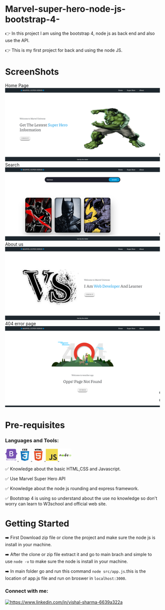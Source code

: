 # Marvel-super-hero-node-js-bootstrap-4-
👉 In this project I am using the bootstrap 4, node js as back end and also use the API.

👉 This is my first project for back and using the node JS.


# ScreenShots
 Home Page
<img src="https://github.com/V4Ual/Marvel-super-hero-node-js-bootstrap-4-/blob/main/screenshot/image1.png">
 Search
<img src="https://github.com/V4Ual/Marvel-super-hero-node-js-bootstrap-4-/blob/main/screenshot/search.png">
 About us
 <img src="https://github.com/V4Ual/Marvel-super-hero-node-js-bootstrap-4-/blob/main/screenshot/about%20us.png">
 404 error page
 <img src="https://github.com/V4Ual/Marvel-super-hero-node-js-bootstrap-4-/blob/main/screenshot/404.png">
 
# Pre-requisites

<h3 align="left">Languages and Tools:</h3>
<p align="left"> <a href="https://getbootstrap.com" target="_blank" rel="noreferrer"> <img src="https://raw.githubusercontent.com/devicons/devicon/master/icons/bootstrap/bootstrap-plain-wordmark.svg" alt="bootstrap" width="40" height="40"/> </a> <a href="https://www.w3schools.com/css/" target="_blank" rel="noreferrer"> <img src="https://raw.githubusercontent.com/devicons/devicon/master/icons/css3/css3-original-wordmark.svg" alt="css3" width="40" height="40"/> </a> <a href="https://www.w3.org/html/" target="_blank" rel="noreferrer"> <img src="https://raw.githubusercontent.com/devicons/devicon/master/icons/html5/html5-original-wordmark.svg" alt="html5" width="40" height="40"/> </a> <a href="https://developer.mozilla.org/en-US/docs/Web/JavaScript" target="_blank" rel="noreferrer"> <img src="https://raw.githubusercontent.com/devicons/devicon/master/icons/javascript/javascript-original.svg" alt="javascript" width="40" height="40"/> </a> <a href="https://nodejs.org" target="_blank" rel="noreferrer"> <img src="https://raw.githubusercontent.com/devicons/devicon/master/icons/nodejs/nodejs-original-wordmark.svg" alt="nodejs" width="40" height="40"/> </a> </p>



✅ Knowledge about the basic HTML,CSS and Javascript.

✅ Use Marvel Super Hero API

✅ Knowledge about the node js rounding and express framework.

✅ Bootstrap 4 is using so understand about the use no knowledge so don't worry can learn to W3school and official web site.

# Getting Started
➡️ First Download zip file or clone the project and make sure the node js is install in your machine.

➡️ After the clone or zip file extract it and go to main brach and simple to use `node -v` to make sure the node is install in your machine.

➡️ In main folder go and run this command  `node src/app.js`.this is the location of app.js file and run on broswer in `localhost:3000`.

<h3 align="left">Connect with me:</h3>
<p align="left">
<a href="https://linkedin.com/in/https://www.linkedin.com/in/vishal-sharma-6639a322a" target="blank"><img align="center" src="https://raw.githubusercontent.com/rahuldkjain/github-profile-readme-generator/master/src/images/icons/Social/linked-in-alt.svg" alt="https://www.linkedin.com/in/vishal-sharma-6639a322a" height="30" width="40" /></a>
</p>










